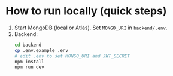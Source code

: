 # How to run locally (quick steps)

1. Start MongoDB (local or Atlas). Set `MONGO_URI` in `backend/.env`.
2. Backend:
   ```bash
   cd backend
   cp .env.example .env
   # edit .env to set MONGO_URI and JWT_SECRET
   npm install
   npm run dev

